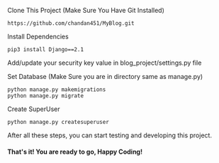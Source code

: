 Clone This Project (Make Sure You Have Git Installed)
```
https://github.com/chandan451/MyBlog.git
```
Install Dependencies 

```
pip3 install Django==2.1
```
Add/update your security key value in blog_project/settings.py file

Set Database (Make Sure you are in directory same as manage.py)
```
python manage.py makemigrations
python manage.py migrate
```
Create SuperUser 
```
python manage.py createsuperuser
```

After all these steps, you can start testing and developing this project. 

#### That's it! You are ready to go, Happy Coding!
